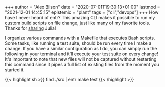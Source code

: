 +++
author = "Alex Bilson"
date = "2020-07-01T19:30:13+01:00"
lastmod = "2021-12-01 14:45:15"
epistemic = "plant"
tags = ["cli","devops"]
+++
 How have I never heard of entr? This amazing CLI makes it possible to run my custom build scripts on file change, just like many of my favorite tools. Thanks for [sharing](https://jvns.ca/blog/2020/06/28/entr/) Julia!

I organize various commands with a Makefile that executes Bash scripts. Some tasks, like running a test suite, should be run every time I make a change. If you have a similar configuration as I do, you can simply run the following in your terminal and it'll execute your test suite on every change! It's important to note that new files will not be captured without restarting this command since it pipes a full list of existing files from the moment you started it.

{{< highlight sh >}}
find ./src | entr make test
{{< /highlight >}}
